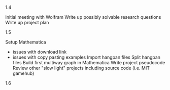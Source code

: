 1.4

Initial meeting with Wolfram
Write up possibly solvable research questions
Write up project plan

1.5

Setup Mathematica
- issues with download link
- issues with copy pasting examples
Import hangpan files
Split hangpan files
Build first multiway graph in Mathematica
Write project pseudocode
Review other "slow light" projects including source code (i.e. MIT gamehub)

1.6